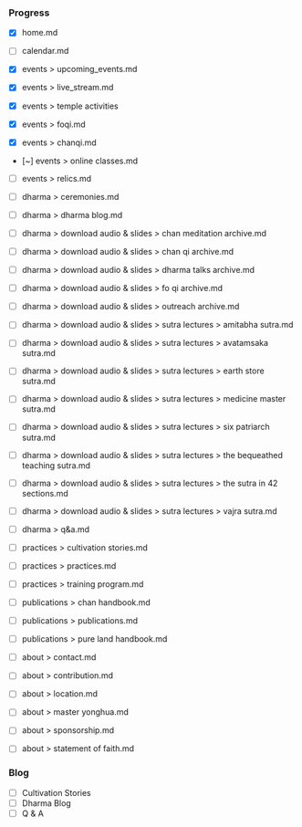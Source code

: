 ### Progress

- [x] home.md

- [ ] calendar.md

- [x] events > upcoming_events.md
- [x] events > live_stream.md
- [x] events > temple activities
- [x] events > foqi.md
- [x] events > chanqi.md
- [~] events > online classes.md
- [ ] events > relics.md



- [ ] dharma > ceremonies.md
- [ ] dharma > dharma blog.md
- [ ] dharma > download audio & slides > chan meditation archive.md
- [ ] dharma > download audio & slides > chan qi archive.md
- [ ] dharma > download audio & slides > dharma talks archive.md
- [ ] dharma > download audio & slides > fo qi archive.md
- [ ] dharma > download audio & slides > outreach archive.md
- [ ] dharma > download audio & slides > sutra lectures > amitabha sutra.md
- [ ] dharma > download audio & slides > sutra lectures > avatamsaka sutra.md
- [ ] dharma > download audio & slides > sutra lectures > earth store sutra.md
- [ ] dharma > download audio & slides > sutra lectures > medicine master sutra.md
- [ ] dharma > download audio & slides > sutra lectures > six patriarch sutra.md
- [ ] dharma > download audio & slides > sutra lectures > the bequeathed teaching sutra.md
- [ ] dharma > download audio & slides > sutra lectures > the sutra in 42 sections.md
- [ ] dharma > download audio & slides > sutra lectures > vajra sutra.md
- [ ] dharma > q&a.md

- [ ] practices > cultivation stories.md
- [ ] practices > practices.md
- [ ] practices > training program.md

- [ ] publications > chan handbook.md
- [ ] publications > publications.md
- [ ] publications > pure land handbook.md

- [ ] about > contact.md
- [ ] about > contribution.md
- [ ] about > location.md
- [ ] about > master yonghua.md
- [ ] about > sponsorship.md
- [ ] about > statement of faith.md


### Blog 

- [ ] Cultivation Stories
- [ ] Dharma Blog
- [ ] Q & A
